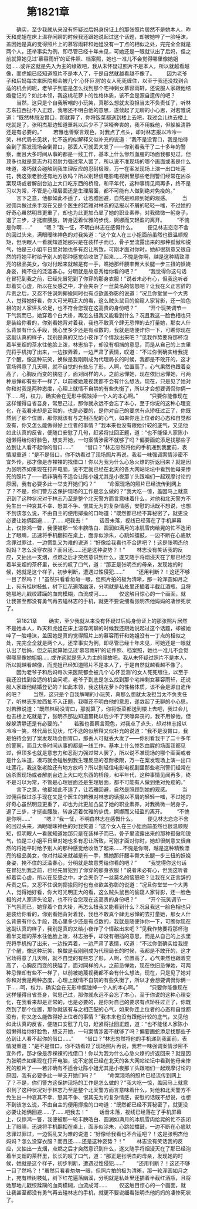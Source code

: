 # 　　第1821章
　　确实，至少我就从来没有怀疑过后妈身份证上的那张照片居然不是她本人，昨天和虎姐在床上温存闲聊的时候我还跟她说起过这个话题，却被她啐了一脸唾沫，盖因她是真的觉得照片上的慕容雨轩和她姐没有一丁点的相似之处，完完全全就是两个人，还举事实为例，即尽管已经十年未见，可她还是一眼就认出了后妈，但之前就算她见过‘慕容雨轩’的证件照、档案照，她也一准儿不会觉得哪里像她姐姐……或许这就是先入为主的缘故吧，我从未怀疑过照片不是本人，所以就越看越像，而虎姐已经知道照片不是本人了，于是自然就越看越不像了。
　　因为老爷子和后妈每次来医院都会被几个‘心怀叵测’的女人死死缠住，以至于我还没找到合适的机会问呢，老爷子到底是怎么找到那个宅神剩女慕容雨轩，还说服人家跟他结婚登记的？如此本领，我这桃花萝卜的性格体质，该不会是源自遗传的吧？
　　当然，这只是个自我解嘲的小玩笑，真那么想就太没担当太不负责任了，听林志东拉西扯不入正题，我哪还不明白他的意思，遂敛起了无聊的小心思，对若雅说道：“既然林局没胃口，那就算了，你将饭菜都送到楼上去吧，我过会儿也去楼上吃就是了，张明杰那边知道噩耗以后少不了哭嚎奔丧的，我不用躲他，但躲躲清静还是有必要的。”
　　若雅也善察言观色，对我点了点头，却对林志报以冷冷一笑，林代局长见状，忙不迭的似解释又似补充的说道：“我不是没胃口，我是怕待会到了案发现场会倒胃口，那丢人可就丢大发了——你别看我干了二十多年的警察，而且大多时间从事的都是一线工作，基本上什么惨烈血腥的场面我都见过，但顶多也就是意志力和忍耐力强过常人罢了，所以说不准现场的哪个画面或者是什么味道，凑巧就会碰触到我生理反应的忍耐极限，万一在案发现场上演一出口吐莲花，我这张老脸还有地方放吗？所以别轻信电影电视剧里那些老刑警们经常在凶杀案现场或者解剖台边上大口吃东西的桥段，和平年代，这种事情见闻再多，终不是习以为常，不管是心理层面还是生理层面，都不可能有人做到绝对免疫的。”
　　言下之意，他都如此不适了，让若雅回避，自然是照顾到她的观感。
　　当过佣兵做过杀手现在又是个医生的若雅对林志的话报以不屑的轻轻一嗤，不过她的好奇心虽然明显更重了，却也为此更加凸显了她的职业素养，对我微微一躬身子，退了三步，才挺直腰肢，转身迈着优雅的步伐，婀娜而又轻盈的离开。
　　“不愧是你啊……”
　　“嗯？”我一怔，不明白林志在感慨什么。
　　便见林志恋恋不舍的回过头来，满眼暧昧神色的对我笑道：“这个女人在三小姐面前虽然也很温顺规矩，但明眼人一看就知道她那只是在装样子而已，骨子里流露出来的那种孤傲和锐气，怕是三小姐平日里对她也多有忍让所致，可刚才面对你时，她却很刻意又很自然的将她平时给予别人的那种感觉给收敛了起来……不愧是你啊，越是这种精致漂亮的极品美女，你对付起来就越是有一手，瞧她那纤腰丰臀大长腿一步三扭的妖娆身姿，掩不住的泛滥春心，分明就是故意秀给你看的吧？”
　　“我觉得你这句话在冒犯到我之前，已经先冒犯到了你穿的那身衣服！”说者未必有心，但我这听者却着实心虚，所以在反感之中，才会夹杂了一丝莫名的恼怒吧？让我在义正言辞的斥责之后，又忍不住讽刺揶揄同时也有点欲盖弥彰的说道：“况且你堂堂一个大男人，觉得她好看，你大可光明正大的看，这么贼头鼠目的偷窥人家背影，还一脸色相的对人家评头论足，也不符合您现在这高贵的身份吧？”
　　“开个玩笑调节一下气氛而已，她穿着个白大褂，再怎么扭我又能看到什么？况且我这一脸色相也只是装给你看的，你别看她背对着我，我也不敢真个肆无忌惮的去打量她，那女人什么背景有什么手段，我心里多少还是有点数的，我就是随便诈你一下，可瞧你现在这副认真的样子，我别是真的又给小夜诈了个情敌出来吧？”见我作势要将那杯泡着半支烟的茶水往他脸上泼，林志抬手，却没有相挡的意思，而是从自己的上衣里兜将手机掏了出来，一边按弄着，一边严肃了表情，叹道：“不过你倒确实给我提了个醒，像这种玩笑，换做是我刚刚成为代理局长的时候，我都是不敢开的，这才官场得意了几天啊，就不自觉的有些忘了形，人啊，位置高了，心气果然也跟着变高了，心胸反而变的狭隘了，面对同样的人，之前忌惮她，现在依旧忌惮她，可两种忌惮却有些不一样了，以前被她蔑视我都不会有什么想法，现在，只是见了她对你和对我是两种态度，心理上就情不自禁的有些失衡了，所以才会想要调侃你俩一下……呵，权力，确实会在无形中腐蚀掉一个人的本心啊。”
　　“只要你能像现在这样懂得自省吾身，常思己过，那你就永远不会忘了本心，至于你说的这种心理变化，在我看来却是正常的，也是必要的，是你对自己的要求有点矫枉过正了，你既然到了那个位置，那你就该有与之相匹配的心气，如果你连上位者的心态和自觉都没有，你又怎么能做得好上位者的事情？”我本来也没有跟他计较的底气，又见他如此认真的反省，便随口安慰了几句，赶紧将扯回正题，道：“也不能怪人家陈小姐懒得给你好脸色，想支开她，一句案情涉密不就够了吗？偏要画蛇添足找那些子怂到让人看不起你的借口……”
　　“借口？”林志忽然将他的手机递到我面前，表情凝重道：“是不是借口，你不妨看过了现场照片再说，我若一味强调案情涉密不宜外传，那才像是赤裸裸的找借口！你以为我为什么心急火燎的折返回来？就是因为张明杰如果现在打开电脑，说不定就已经在北天的各大网站论坛中看到他母亲惨死的照片了——若非确有不适合让陈小姐尤其是小夜那丫头跟咱们一起观摩讨论的原因，我有必要多此一举支开她们吗？”
　　“命案现场的照片已经流传到网上了？不是，你们警方这保护现场的工作是怎么做的？”我大吃一惊，盖因马上就意识到了这种状况对于林志乃至是整个北天警方而言意味着什么，对他和北天警方不免生出一种哀其不幸、怒其不争、恨其无为的复杂情感，安慰的话既不想说，也想不到该怎么说，不由自主的便用揶揄的口吻道：“既然都已经不算秘密了，就更没必要让她俩回避……了……吧我去！”
　　话音未落，视线已经落在了手机屏幕上，仅惊鸿一瞥，我便被那一轮丰腴皓白、圆润如满月的冰肌雪肉给晃的忙不迭闭上了眼睛，迅速将手机翻扣在桌上，面赤似涂朱，心跳如擂鼓，一边不断在心底默念罪过罪过，一边慌乱又为难的说道：“好像给我看也不合适吧？！这是张明杰他妈妈？怎么没穿衣服？而且还……还是这种姿势？！”
　　林志没有笑话我的反应，又抽出一支烟，点燃之后才突然意识到什么，遂又随手将烟浸灭在了那已经泡着半支烟的茶杯里，长长的叹了口气，道：“那正是张明杰的母亲，发现她的时候，她就是这个样子，初步判断，遭遇过性侵犯……”
　　“还用判断？！这还不够一目了然吗？！”虽然只看看匆匆一眼，但照片拍的极为清晰，那一轮浑圆如月之上，宛有桂树枝虬，树下红花遍落幽溪，分明就是私处里还插着半截红酒瓶，且将她那地儿戳绞蹂躏的血肉模糊，血流成河……
　　仅这触目惊心的一个画面，就让我甚至都没有勇气再去碰林志的手机，就更不要说细看张明杰他妈妈的凄惨死状了。

　　第1821章
　　确实，至少我就从来没有怀疑过后妈身份证上的那张照片居然不是她本人，昨天和虎姐在床上温存闲聊的时候我还跟她说起过这个话题，却被她啐了一脸唾沫，盖因她是真的觉得照片上的慕容雨轩和她姐没有一丁点的相似之处，完完全全就是两个人，还举事实为例，即尽管已经十年未见，可她还是一眼就认出了后妈，但之前就算她见过‘慕容雨轩’的证件照、档案照，她也一准儿不会觉得哪里像她姐姐……或许这就是先入为主的缘故吧，我从未怀疑过照片不是本人，所以就越看越像，而虎姐已经知道照片不是本人了，于是自然就越看越不像了。
　　因为老爷子和后妈每次来医院都会被几个‘心怀叵测’的女人死死缠住，以至于我还没找到合适的机会问呢，老爷子到底是怎么找到那个宅神剩女慕容雨轩，还说服人家跟他结婚登记的？如此本领，我这桃花萝卜的性格体质，该不会是源自遗传的吧？
　　当然，这只是个自我解嘲的小玩笑，真那么想就太没担当太不负责任了，听林志东拉西扯不入正题，我哪还不明白他的意思，遂敛起了无聊的小心思，对若雅说道：“既然林局没胃口，那就算了，你将饭菜都送到楼上去吧，我过会儿也去楼上吃就是了，张明杰那边知道噩耗以后少不了哭嚎奔丧的，我不用躲他，但躲躲清静还是有必要的。”
　　若雅也善察言观色，对我点了点头，却对林志报以冷冷一笑，林代局长见状，忙不迭的似解释又似补充的说道：“我不是没胃口，我是怕待会到了案发现场会倒胃口，那丢人可就丢大发了——你别看我干了二十多年的警察，而且大多时间从事的都是一线工作，基本上什么惨烈血腥的场面我都见过，但顶多也就是意志力和忍耐力强过常人罢了，所以说不准现场的哪个画面或者是什么味道，凑巧就会碰触到我生理反应的忍耐极限，万一在案发现场上演一出口吐莲花，我这张老脸还有地方放吗？所以别轻信电影电视剧里那些老刑警们经常在凶杀案现场或者解剖台边上大口吃东西的桥段，和平年代，这种事情见闻再多，终不是习以为常，不管是心理层面还是生理层面，都不可能有人做到绝对免疫的。”
　　言下之意，他都如此不适了，让若雅回避，自然是照顾到她的观感。
　　当过佣兵做过杀手现在又是个医生的若雅对林志的话报以不屑的轻轻一嗤，不过她的好奇心虽然明显更重了，却也为此更加凸显了她的职业素养，对我微微一躬身子，退了三步，才挺直腰肢，转身迈着优雅的步伐，婀娜而又轻盈的离开。
　　“不愧是你啊……”
　　“嗯？”我一怔，不明白林志在感慨什么。
　　便见林志恋恋不舍的回过头来，满眼暧昧神色的对我笑道：“这个女人在三小姐面前虽然也很温顺规矩，但明眼人一看就知道她那只是在装样子而已，骨子里流露出来的那种孤傲和锐气，怕是三小姐平日里对她也多有忍让所致，可刚才面对你时，她却很刻意又很自然的将她平时给予别人的那种感觉给收敛了起来……不愧是你啊，越是这种精致漂亮的极品美女，你对付起来就越是有一手，瞧她那纤腰丰臀大长腿一步三扭的妖娆身姿，掩不住的泛滥春心，分明就是故意秀给你看的吧？”
　　“我觉得你这句话在冒犯到我之前，已经先冒犯到了你穿的那身衣服！”说者未必有心，但我这听者却着实心虚，所以在反感之中，才会夹杂了一丝莫名的恼怒吧？让我在义正言辞的斥责之后，又忍不住讽刺揶揄同时也有点欲盖弥彰的说道：“况且你堂堂一个大男人，觉得她好看，你大可光明正大的看，这么贼头鼠目的偷窥人家背影，还一脸色相的对人家评头论足，也不符合您现在这高贵的身份吧？”
　　“开个玩笑调节一下气氛而已，她穿着个白大褂，再怎么扭我又能看到什么？况且我这一脸色相也只是装给你看的，你别看她背对着我，我也不敢真个肆无忌惮的去打量她，那女人什么背景有什么手段，我心里多少还是有点数的，我就是随便诈你一下，可瞧你现在这副认真的样子，我别是真的又给小夜诈了个情敌出来吧？”见我作势要将那杯泡着半支烟的茶水往他脸上泼，林志抬手，却没有相挡的意思，而是从自己的上衣里兜将手机掏了出来，一边按弄着，一边严肃了表情，叹道：“不过你倒确实给我提了个醒，像这种玩笑，换做是我刚刚成为代理局长的时候，我都是不敢开的，这才官场得意了几天啊，就不自觉的有些忘了形，人啊，位置高了，心气果然也跟着变高了，心胸反而变的狭隘了，面对同样的人，之前忌惮她，现在依旧忌惮她，可两种忌惮却有些不一样了，以前被她蔑视我都不会有什么想法，现在，只是见了她对你和对我是两种态度，心理上就情不自禁的有些失衡了，所以才会想要调侃你俩一下……呵，权力，确实会在无形中腐蚀掉一个人的本心啊。”
　　“只要你能像现在这样懂得自省吾身，常思己过，那你就永远不会忘了本心，至于你说的这种心理变化，在我看来却是正常的，也是必要的，是你对自己的要求有点矫枉过正了，你既然到了那个位置，那你就该有与之相匹配的心气，如果你连上位者的心态和自觉都没有，你又怎么能做得好上位者的事情？”我本来也没有跟他计较的底气，又见他如此认真的反省，便随口安慰了几句，赶紧将扯回正题，道：“也不能怪人家陈小姐懒得给你好脸色，想支开她，一句案情涉密不就够了吗？偏要画蛇添足找那些子怂到让人看不起你的借口……”
　　“借口？”林志忽然将他的手机递到我面前，表情凝重道：“是不是借口，你不妨看过了现场照片再说，我若一味强调案情涉密不宜外传，那才像是赤裸裸的找借口！你以为我为什么心急火燎的折返回来？就是因为张明杰如果现在打开电脑，说不定就已经在北天的各大网站论坛中看到他母亲惨死的照片了——若非确有不适合让陈小姐尤其是小夜那丫头跟咱们一起观摩讨论的原因，我有必要多此一举支开她们吗？”
　　“命案现场的照片已经流传到网上了？不是，你们警方这保护现场的工作是怎么做的？”我大吃一惊，盖因马上就意识到了这种状况对于林志乃至是整个北天警方而言意味着什么，对他和北天警方不免生出一种哀其不幸、怒其不争、恨其无为的复杂情感，安慰的话既不想说，也想不到该怎么说，不由自主的便用揶揄的口吻道：“既然都已经不算秘密了，就更没必要让她俩回避……了……吧我去！”
　　话音未落，视线已经落在了手机屏幕上，仅惊鸿一瞥，我便被那一轮丰腴皓白、圆润如满月的冰肌雪肉给晃的忙不迭闭上了眼睛，迅速将手机翻扣在桌上，面赤似涂朱，心跳如擂鼓，一边不断在心底默念罪过罪过，一边慌乱又为难的说道：“好像给我看也不合适吧？！这是张明杰他妈妈？怎么没穿衣服？而且还……还是这种姿势？！”
　　林志没有笑话我的反应，又抽出一支烟，点燃之后才突然意识到什么，遂又随手将烟浸灭在了那已经泡着半支烟的茶杯里，长长的叹了口气，道：“那正是张明杰的母亲，发现她的时候，她就是这个样子，初步判断，遭遇过性侵犯……”
　　“还用判断？！这还不够一目了然吗？！”虽然只看看匆匆一眼，但照片拍的极为清晰，那一轮浑圆如月之上，宛有桂树枝虬，树下红花遍落幽溪，分明就是私处里还插着半截红酒瓶，且将她那地儿戳绞蹂躏的血肉模糊，血流成河……
　　仅这触目惊心的一个画面，就让我甚至都没有勇气再去碰林志的手机，就更不要说细看张明杰他妈妈的凄惨死状了。
